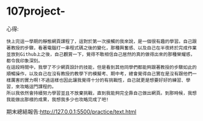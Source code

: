 # 107project-
心得:

    快上完這一學期的靜態網頁課程了，這對於第一次接觸的我來說，是一個很有趣的學習。自己跟著教授的步驟，看著電腦打一串程式碼之後的變化，那種興奮感、以及自己在半夜終於完成作業並放到Github上之後，自己觀賞一下，覺得不敢相信自己居然的真的做得出來的那種榮耀感，都令我印象深刻。
    在這段時間中，我學了不少網頁設計的技能，但是看到其他同學們都能夠跟著教授的步驟如此的順暢操作，以及自己在沒有教授的教學下的模擬考、期中考，總會覺得自己實在是沒有跟他們一樣厲害的實力啊!不過這樣也因此讓我覺得十分的有挑戰性，自己就更是想要好好的練習、學習，來攻略這門課程的。
    所以我依然會持續努力學習並且不放棄挑戰，直到我能夠完全靠自己做出網頁。到那時候，我想我能做出那樣的成果，我想我多少也攻略完成了吧!


期末總結報告:http://127.0.0.1:5500/practice/text.html
